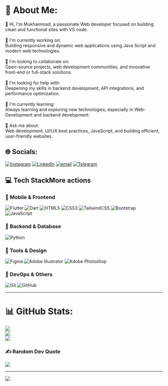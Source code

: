 # 💫 About Me:
👋 Hi, I'm Mukhammad, a passionate Web developer focused on building clean and functional sites with VS code.<br><br>🌱 I'm currently working on:<br>Building responsive and dynamic web applications using Java Script and modern web technologies.<br><br>🤝 I'm looking to collaborate on:<br>Open-source projects, web development communities, and innovative front-end or full-stack solutions.<br><br>💬 I'm looking for help with:<br>Deepening my skills in backend development, API integrations, and performance optimization.<br><br>🌱 I'm currently learning:<br>Always learning and exploring new technologies, especially in Web-Development and backend development.<br><br>💬 Ask me about:<br>Web development, UI/UX best practices, JavaScript, and building efficient, user-friendly websites.


## 🌐 Socials:
[![Instagram](https://img.shields.io/badge/Instagram-%23E4405F.svg?logo=Instagram&logoColor=white)](https://instagram.com/https://www.instagram.com/sheralkhan_m?igsh=MWw3cW45dzE5OTc2aQ%3D%3D&utm_source=qr) 
[![LinkedIn](https://img.shields.io/badge/LinkedIn-%230077B5.svg?logo=linkedin&logoColor=white)](www.linkedin.com/in/sheralkhanmukhammad2007) 
[![email](https://img.shields.io/badge/Email-D14836?logo=gmail&logoColor=white)](mailto:seralhanm@gmail.com) 
[![Telegram](https://img.shields.io/badge/-Telegram-26A5E4?style=flat-square&logo=telegram&logoColor=white)](t.me/+77777214901)

## 💻 Tech StackMore actions

### 📱 Mobile & Frontend
![Flutter](https://img.shields.io/badge/Flutter-02569B?style=flat&logo=flutter&logoColor=white)
![Dart](https://img.shields.io/badge/Dart-0175C2?style=flat&logo=dart&logoColor=white)
![HTML5](https://img.shields.io/badge/HTML5-E34F26?style=flat&logo=html5&logoColor=white)
![CSS3](https://img.shields.io/badge/CSS3-1572B6?style=flat&logo=css3&logoColor=white)
![TailwindCSS](https://img.shields.io/badge/TailwindCSS-38B2AC?style=flat&logo=tailwind-css&logoColor=white)
![Bootstrap](https://img.shields.io/badge/Bootstrap-7952B3?style=flat&logo=bootstrap&logoColor=white)
![JavaScript](https://img.shields.io/badge/JavaScript-F7DF1E?style=flat&logo=javascript&logoColor=black)

### 🧠 Backend & Database
![Python](https://img.shields.io/badge/Python-3776AB?style=flat&logo=python&logoColor=white)

### 🧰 Tools & Design
![Figma](https://img.shields.io/badge/Figma-F24E1E?style=flat&logo=figma&logoColor=white)
![Adobe Illustrator](https://img.shields.io/badge/Illustrator-FF9A00?style=flat&logo=adobe-illustrator&logoColor=white)
![Adobe Photoshop](https://img.shields.io/badge/Photoshop-31A8FF?style=flat&logo=adobe-photoshop&logoColor=white)

### 🔧 DevOps & Others
![Git](https://img.shields.io/badge/Git-F05032?style=flat&logo=git&logoColor=white)
![GitHub](https://img.shields.io/badge/GitHub-181717?style=flat&logo=github&logoColor=white)

---
# 📊 GitHub Stats:
![](https://github-readme-stats.vercel.app/api?username=Makes-Web&theme=dark&hide_border=false&include_all_commits=false&count_private=false)<br/>
![](https://nirzak-streak-stats.vercel.app/?user=Makes-Web&theme=dark&hide_border=false)<br/>
![](https://github-readme-stats.vercel.app/api/top-langs/?username=Makes-Web&theme=dark&hide_border=false&include_all_commits=false&count_private=false&layout=compact)

### ✍️ Random Dev Quote
![](https://quotes-github-readme.vercel.app/api?type=horizontal&theme=radical)

---
[![](https://visitcount.itsvg.in/api?id=Makes-Web&icon=0&color=0)](https://visitcount.itsvg.in)

<!-- Proudly created with GPRM ( https://gprm.itsvg.in ) -->
